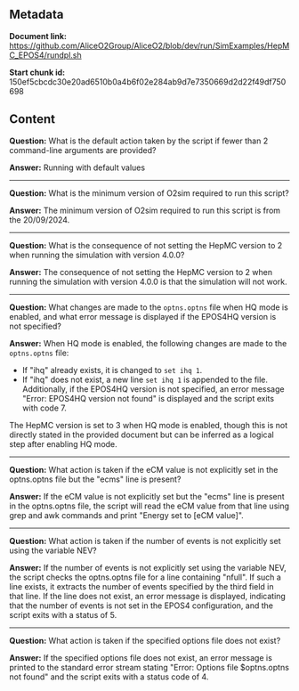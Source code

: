 ## Metadata

**Document link:** https://github.com/AliceO2Group/AliceO2/blob/dev/run/SimExamples/HepMC_EPOS4/rundpl.sh

**Start chunk id:** 150ef5cbcdc30e20ad6510b0a4b6f02e284ab9d7e7350669d2d22f49df750698

## Content

**Question:** What is the default action taken by the script if fewer than 2 command-line arguments are provided?

**Answer:** Running with default values

---

**Question:** What is the minimum version of O2sim required to run this script?

**Answer:** The minimum version of O2sim required to run this script is from the 20/09/2024.

---

**Question:** What is the consequence of not setting the HepMC version to 2 when running the simulation with version 4.0.0?

**Answer:** The consequence of not setting the HepMC version to 2 when running the simulation with version 4.0.0 is that the simulation will not work.

---

**Question:** What changes are made to the `optns.optns` file when HQ mode is enabled, and what error message is displayed if the EPOS4HQ version is not specified?

**Answer:** When HQ mode is enabled, the following changes are made to the `optns.optns` file:
- If "ihq" already exists, it is changed to `set ihq 1`.
- If "ihq" does not exist, a new line `set ihq 1` is appended to the file.
Additionally, if the EPOS4HQ version is not specified, an error message "Error: EPOS4HQ version not found" is displayed and the script exits with code 7.

The HepMC version is set to 3 when HQ mode is enabled, though this is not directly stated in the provided document but can be inferred as a logical step after enabling HQ mode.

---

**Question:** What action is taken if the eCM value is not explicitly set in the optns.optns file but the "ecms" line is present?

**Answer:** If the eCM value is not explicitly set but the "ecms" line is present in the optns.optns file, the script will read the eCM value from that line using grep and awk commands and print "Energy set to [eCM value]".

---

**Question:** What action is taken if the number of events is not explicitly set using the variable NEV?

**Answer:** If the number of events is not explicitly set using the variable NEV, the script checks the optns.optns file for a line containing "nfull". If such a line exists, it extracts the number of events specified by the third field in that line. If the line does not exist, an error message is displayed, indicating that the number of events is not set in the EPOS4 configuration, and the script exits with a status of 5.

---

**Question:** What action is taken if the specified options file does not exist?

**Answer:** If the specified options file does not exist, an error message is printed to the standard error stream stating "Error: Options file $optns.optns not found" and the script exits with a status code of 4.
